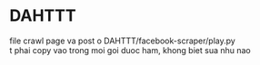 # DAHTTT

file crawl page va post o DAHTTT/facebook-scraper/play.py  
t phai copy vao trong moi goi duoc ham, khong biet sua nhu nao   

